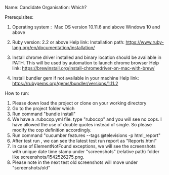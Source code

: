 Name: Candidate
Organisation: Which?


Prerequisites:

1. Operating system :  Mac OS version 10.11.6 and above
                      Windows 10 and above
2. Ruby version: 2.2 or above
   Help link: Installation path: https://www.ruby-lang.org/en/documentation/installation/

3. Install chrome driver installed and binary location should be available in PATH. 
   This will be used by automation to launch chrome browser
Help link: https://brewinstall.org/install-chromedriver-on-mac-with-brew/    

4. Install bundler gem if not available in your machine 
   Help link: https://rubygems.org/gems/bundler/versions/1.11.2

How to run:

1) Please down load the project or clone on your working directory
2) Go to the project folder which
3) Run command "bundle install"
4) We have a .rubocop.yml file. type "rubocop" and you will see no cops. I have allowed the use of double quotes instead of single. So please modify the cop definition accordingly.
5) Run command "cucumber features --tags @televisions -p html_report"
6) After test run , we can see the latest test run report as "Reports.html"
7) In case of ElementNotFound exceptions, we will see the screenshots with unique date time stamp under "screenshots" (relative path) folder like screenshots/1542526275.png.
8) Please note in the next test old screenshots will move under "screenshots/old" 

